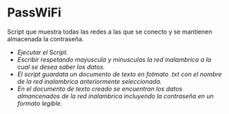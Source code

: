 # PassWiFi

Script que muestra todas las redes a las que se conecto y se mantienen almacenada la contraseña.
 
- *Ejecutar el Script.*
- *Escribir respetando mayuscula y minusculas la red inalambrica a la cual se desea saber los datos.*
- *El script guardata un documento de texto en fotmato .txt con el nombre de la red inalambrica anteriormente seleccionada.*
- *En el documento de texto creado se encuentran los datos almancenados de la red inalambrica incluyendo la contraseña en un formato legible.*


